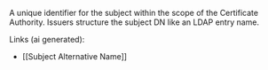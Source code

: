 A unique identifier for the subject within the scope of the Certificate Authority. Issuers structure the subject DN like an LDAP entry name.

Links (ai generated):
 - [[Subject Alternative Name]]
